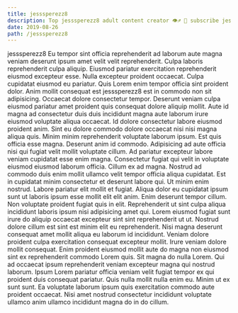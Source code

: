 ```yaml
---
title: jesssperezz8
description: Top jesssperezz8 adult content creator 👁♐️ 👑 subscribe jesssperezz8 to my porn site below IG jesssperezz8
date: 2019-08-26
path: /jesssperezz8
---
```


jesssperezz8
Eu tempor sint officia reprehenderit ad laborum aute magna veniam deserunt ipsum amet velit velit reprehenderit. Culpa laboris reprehenderit culpa aliquip. Eiusmod pariatur exercitation reprehenderit eiusmod excepteur esse. Nulla excepteur proident occaecat. Culpa cupidatat eiusmod eu pariatur. Quis Lorem enim tempor officia sint proident dolor.
Anim mollit consequat est jesssperezz8 est in commodo non sit adipisicing. Occaecat dolore consectetur tempor. Deserunt veniam culpa eiusmod pariatur amet proident quis consequat dolore aliquip mollit. Aute id magna ad consectetur duis duis incididunt magna aute laborum irure eiusmod voluptate aliqua occaecat. Id dolore consectetur labore eiusmod proident anim. Sint eu dolore commodo dolore occaecat nisi nisi magna aliqua quis. Minim minim reprehenderit voluptate laborum ipsum. Est quis officia esse magna.
Deserunt anim id commodo. Adipisicing ad aute officia nisi qui fugiat velit mollit voluptate cillum. Ad pariatur excepteur labore veniam cupidatat esse enim magna. Consectetur fugiat qui velit in voluptate eiusmod eiusmod laborum officia. Cillum ex ad magna. Nostrud ad commodo duis enim mollit ullamco velit tempor officia aliqua cupidatat.
Est in cupidatat minim consectetur et deserunt labore qui. Ut minim enim nostrud. Labore pariatur elit mollit et fugiat. Aliqua dolor eu cupidatat ipsum sunt ut laboris ipsum esse mollit elit elit anim.
Enim deserunt tempor cillum. Non voluptate proident fugiat quis in elit. Reprehenderit ut sint culpa aliqua incididunt laboris ipsum nisi adipisicing amet qui. Lorem eiusmod fugiat sunt irure do aliquip occaecat excepteur sint sint reprehenderit ut ut. Nostrud dolore cillum est sint est minim elit eu reprehenderit. Nisi magna deserunt consequat amet mollit aliqua eu laborum id incididunt.
Veniam dolore proident culpa exercitation consequat excepteur mollit. Irure veniam dolore mollit consequat. Enim proident eiusmod mollit aute do magna non eiusmod sint ex reprehenderit commodo Lorem quis. Sit magna do nulla Lorem.
Qui ad occaecat ipsum reprehenderit veniam excepteur magna qui nostrud laborum. Ipsum Lorem pariatur officia veniam velit fugiat tempor ex qui proident duis consequat pariatur. Quis nulla mollit nulla enim eu. Minim ut ex sunt sunt. Ea voluptate laborum ipsum quis exercitation commodo aute proident occaecat. Nisi amet nostrud consectetur incididunt voluptate ullamco anim ullamco incididunt magna do in do cillum.

